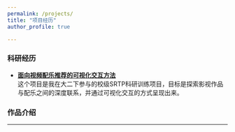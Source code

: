 ```yaml
---
permalink: /projects/
title: "项目经历"
author_profile: true

---
```


### 科研经历

- **[面向视频配乐推荐的可视化交互方法](/projects/SRTP.md)**  
  这个项目是我在大二下参与的校级SRTP科研训练项目，目标是探索影视作品与配乐之间的深度联系，并通过可视化交互的方式呈现出来。

### 作品介绍


---
